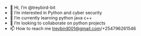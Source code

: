 - 👋 Hi, I’m @treybird-bit
- 👀 I’m interested in Python and cyber security
- 🌱 I’m currently learning python java c++
- 💞️ I’m looking to collaborate on python projects
- 📫 How to reach me treybird001@gmail.com/+254796261546

<!---
treybird-bit/treybird-bit is a ✨ special ✨ repository because its `README.md` (this file) appears on your GitHub profile.
You can click the Preview link to take a look at your changes.
--->
